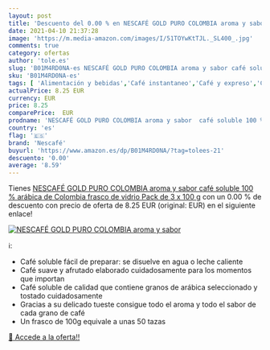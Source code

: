 ```yaml
---
layout: post
title: 'Descuento del 0.00 % en NESCAFÉ GOLD PURO COLOMBIA aroma y sabor'
date: 2021-04-10 21:37:28
image: 'https://m.media-amazon.com/images/I/51TOYwKtTJL._SL400_.jpg'
comments: true
category: ofertas
author: 'tole.es'
slug: 'B01M4RD0NA-es NESCAFÉ GOLD PURO COLOMBIA aroma y sabor café soluble 100...'
sku: 'B01M4RD0NA-es'
tags: [ 'Alimentación y bebidas','Café instantaneo','Café y expreso','Café, té y bebidas','café','nescafé', ]
actualPrice: 8.25 EUR
currency: EUR
price: 8.25
comparePrice:  EUR
prodname: 'NESCAFÉ GOLD PURO COLOMBIA aroma y sabor  café soluble 100 % arábica de Colombia  frasco de vidrio  Pack de 3 x 100 g'
country: 'es'
flag: '🇪🇸'
brand: 'Nescafé'
buyurl: 'https://www.amazon.es/dp/B01M4RD0NA/?tag=tolees-21'
descuento: '0.00'
average: '8.59'
---
```


Tienes [NESCAFÉ GOLD PURO COLOMBIA aroma y sabor  café soluble 100 % arábica de Colombia  frasco de vidrio  Pack de 3 x 100 g](https://www.amazon.es/dp/B01M4RD0NA/?tag=tolees-21) con un 0.00 % de descuento con precio de oferta de 8.25 EUR (original:  EUR) en el siguiente enlace!

[![NESCAFÉ GOLD PURO COLOMBIA aroma y sabor](https://m.media-amazon.com/images/I/51TOYwKtTJL._SL400_.jpg)](https://www.amazon.es/dp/B01M4RD0NA/?tag=tolees-21)

ℹ️:

- Café soluble fácil de preparar: se disuelve en agua o leche caliente
- Café suave y afrutado elaborado cuidadosamente para los momentos que importan
- Café soluble de calidad que contiene granos de arábica seleccionado y tostado cuidadosamente
- Gracias a su delicado tueste consigue todo el aroma y todo el sabor de cada grano de café
- Un frasco de 100g equivale a unas 50 tazas

[🛒 Accede a la oferta!!](https://www.amazon.es/dp/B01M4RD0NA/?tag=tolees-21)
